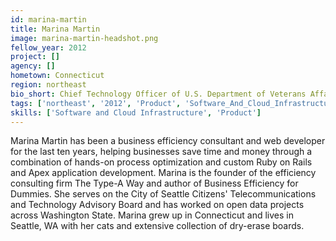 ```yaml
---
id: marina-martin
title: Marina Martin
image: marina-martin-headshot.png
fellow_year: 2012
project: []
agency: []
hometown: Connecticut
region: northeast
bio_short: Chief Technology Officer of U.S. Department of Veterans Affairs. Author, Business Efficiency for Dummies. Dry erase aficionado.
tags: ['northeast', '2012', 'Product', 'Software_And_Cloud_Infrastructure']
skills: ['Software and Cloud Infrastructure', 'Product']
---
```


Marina Martin has been a business efficiency consultant and web developer for the last ten years, helping businesses save time and money through a combination of hands-on process optimization and custom Ruby on Rails and Apex application development. Marina is the founder of the efficiency consulting firm The Type-A Way and author of Business Efficiency for Dummies. She serves on the City of Seattle Citizens' Telecommunications and Technology Advisory Board and has worked on open data projects across Washington State. Marina grew up in Connecticut and lives in Seattle, WA with her cats and extensive collection of dry-erase boards.
